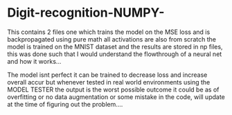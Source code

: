 # Digit-recognition-NUMPY-

This contains 2 files one which trains the model on the MSE loss and is backpropagated using pure math 
all activations are also from scratch the model is trained on the  MNIST dataset  and the  results are 
stored in np files, this was done such that I would understand the flowthrough of a neural net and how
it works...

The model isnt perfect it can be trained to decrease loss and increase overall accur but whenever
tested in real world environments using the MODEL TESTER the output is the worst possible outcome
it could be as of overfitting or no data augmentation or some mistake in the code, will update at 
the time of figuring out the problem....
